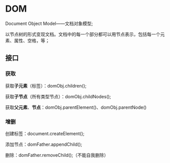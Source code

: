 # DOM

Document Object Model——文档对象模型;

以节点树的形式变现文档。文档中的每一个部分都可以用节点表示，包括每一个元素、属性、空格，等；

## 接口

### 获取

获取**子元素**（标签）：domObj.children();

获取**子节点**（所有类型节点）：domObj.childNodes();

获取**父元素**、**节点**：domObj.parentElement()、domObj.parentNode()

### 增删

创建标签：document.createElement();

添加节点：domFather.appendChild();

删除：domFather.removeChild();（不能自我删除）